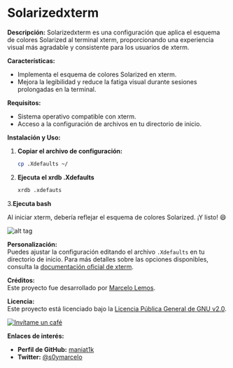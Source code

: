 # Solarizedxterm

**Descripción:**
Solarizedxterm es una configuración que aplica el esquema de colores Solarized al terminal xterm, proporcionando una experiencia visual más agradable y consistente para los usuarios de xterm.

**Características:**
- Implementa el esquema de colores Solarized en xterm.
- Mejora la legibilidad y reduce la fatiga visual durante sesiones prolongadas en la terminal.

**Requisitos:**
- Sistema operativo compatible con xterm.
- Acceso a la configuración de archivos en tu directorio de inicio.

**Instalación y Uso:**
1. **Copiar el archivo de configuración:**
   ```bash
   cp .Xdefaults ~/

2. **Ejecuta el xrdb .Xdefaults**
   ```bash
   xrdb .xdefauts

3.**Ejecuta bash**

Al iniciar xterm, debería reflejar el esquema de colores Solarized. ¡Y listo! 😄

![alt tag](https://raw.githubusercontent.com/maniat1k/Solarizedxterm/master/img_solarized.png)

**Personalización:**  
Puedes ajustar la configuración editando el archivo `.Xdefaults` en tu directorio de inicio. Para más detalles sobre las opciones disponibles, consulta la [documentación oficial de xterm](https://invisible-island.net/xterm/manpage/xterm.html).

**Créditos:**  
Este proyecto fue desarrollado por [Marcelo Lemos](https://github.com/maniat1k).

**Licencia:**  
Este proyecto está licenciado bajo la [Licencia Pública General de GNU v2.0](LICENSE).

[![Invítame un café](https://img.shields.io/badge/Ko--fi-Invítame_un_café-ff5f5f?style=flat-square&logo=ko-fi)](https://ko-fi.com/marcelolemos)

**Enlaces de interés:**  
- **Perfil de GitHub:** [maniat1k](https://github.com/maniat1k)
- **Twitter:** [@s0ymarcelo](https://x.com/s0ymarcelo)
